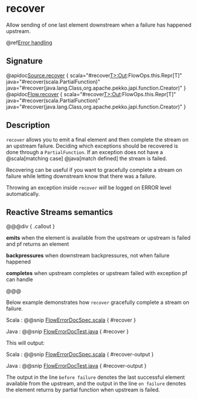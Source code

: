 # recover

Allow sending of one last element downstream when a failure has happened upstream.

@ref[Error handling](../index.md#error-handling)

## Signature

@apidoc[Source.recover](Source) { scala="#recover[T&gt;:Out](pf:PartialFunction[Throwable,T]):FlowOps.this.Repr[T]" java="#recover(scala.PartialFunction)" java="#recover(java.lang.Class,org.apache.pekko.japi.function.Creator)" }
@apidoc[Flow.recover](Flow) { scala="#recover[T&gt;:Out](pf:PartialFunction[Throwable,T]):FlowOps.this.Repr[T]" java="#recover(scala.PartialFunction)" java="#recover(java.lang.Class,org.apache.pekko.japi.function.Creator)" }


## Description

`recover` allows you to emit a final element and then complete the stream on an upstream failure.
Deciding which exceptions should be recovered is done through a `PartialFunction`. If an exception
does not have a @scala[matching case] @java[match defined] the stream is failed. 

Recovering can be useful if you want to gracefully complete a stream on failure while letting 
downstream know that there was a failure.

Throwing an exception inside `recover` _will_ be logged on ERROR level automatically.

## Reactive Streams semantics

@@@div { .callout }

**emits** when the element is available from the upstream or upstream is failed and pf returns an element

**backpressures** when downstream backpressures, not when failure happened

**completes** when upstream completes or upstream failed with exception pf can handle

@@@

Below example demonstrates how `recover` gracefully complete a stream on failure. 
  
Scala
:   @@snip [FlowErrorDocSpec.scala](/docs/src/test/scala/docs/stream/FlowErrorDocSpec.scala) { #recover }

Java
:   @@snip [FlowErrorDocTest.java](/docs/src/test/java/jdocs/stream/FlowErrorDocTest.java) { #recover }

This will output:

Scala
:   @@snip [FlowErrorDocSpec.scala](/docs/src/test/scala/docs/stream/FlowErrorDocSpec.scala) { #recover-output }

Java
:   @@snip [FlowErrorDocTest.java](/docs/src/test/java/jdocs/stream/FlowErrorDocTest.java) { #recover-output }

The output in the line `before failure` denotes the last successful element available from the upstream, 
and the output in the line `on failure` denotes the element returns by partial function when upstream is failed.
